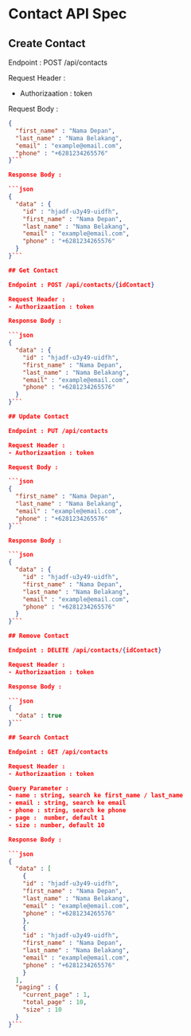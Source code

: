 # Contact API Spec

## Create Contact

Endpoint : POST /api/contacts

Request Header :

- Authorizaation : token

Request Body :

````json
{
  "first_name" : "Nama Depan",
  "last_name" : "Nama Belakang",
  "email" : "example@email.com",
  "phone" : "+6281234265576"
}```

Response Body :

```json
{
  "data" : {
    "id" : "hjadf-u3y49-uidfh",
    "first_name" : "Nama Depan",
    "last_name" : "Nama Belakang",
    "email" : "example@email.com",
    "phone" : "+6281234265576"
  }
}```

## Get Contact

Endpoint : POST /api/contacts/{idContact}

Request Header :
- Authorizaation : token

Response Body :

```json
{
  "data" : {
    "id" : "hjadf-u3y49-uidfh",
    "first_name" : "Nama Depan",
    "last_name" : "Nama Belakang",
    "email" : "example@email.com",
    "phone" : "+6281234265576"
  }
}```

## Update Contact

Endpoint : PUT /api/contacts

Request Header :
- Authorizaation : token

Request Body :

```json
{
  "first_name" : "Nama Depan",
  "last_name" : "Nama Belakang",
  "email" : "example@email.com",
  "phone" : "+6281234265576"
}```

Response Body :

```json
{
  "data" : {
    "id" : "hjadf-u3y49-uidfh",
    "first_name" : "Nama Depan",
    "last_name" : "Nama Belakang",
    "email" : "example@email.com",
    "phone" : "+6281234265576"
  }
}```

## Remove Contact

Endpoint : DELETE /api/contacts/{idContact}

Request Header :
- Authorizaation : token

Response Body :

```json
{
  "data" : true
}```

## Search Contact

Endpoint : GET /api/contacts

Request Header :
- Authorizaation : token

Query Parameter :
- name : string, search ke first_name / last_name
- email : string, search ke email
- phone : string, search ke phone
- page :  number, default 1
- size : number, default 10

Response Body :

```json
{
  "data" : [
    {
    "id" : "hjadf-u3y49-uidfh",
    "first_name" : "Nama Depan",
    "last_name" : "Nama Belakang",
    "email" : "example@email.com",
    "phone" : "+6281234265576"
    },
    {
    "id" : "hjadf-u3y49-uidfh",
    "first_name" : "Nama Depan",
    "last_name" : "Nama Belakang",
    "email" : "example@email.com",
    "phone" : "+6281234265576"
    }
  ],
  "paging" : {
    "current_page" : 1,
    "total_page" : 10,
    "size" : 10
  }
}```
````
